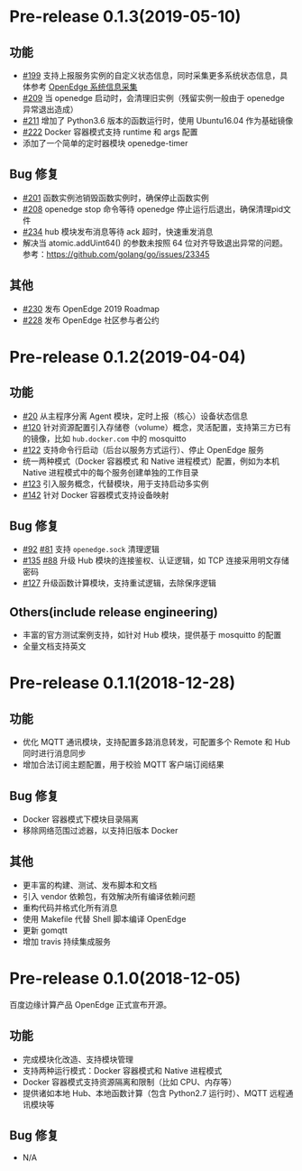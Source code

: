 # Pre-release 0.1.3(2019-05-10)

## 功能

- [#199](https://github.com/baidu/openedge/issues/199) 支持上报服务实例的自定义状态信息，同时采集更多系统状态信息，具体参考 [OpenEdge 系统信息采集](./doc/zh-cn/overview/OpenEdge-design.md#system-inspect)
- [#209](https://github.com/baidu/openedge/issues/209) 当 openedge 启动时，会清理旧实例（残留实例一般由于 openedge 异常退出造成）
- [#211](https://github.com/baidu/openedge/issues/211) 增加了 Python3.6 版本的函数运行时，使用 Ubuntu16.04 作为基础镜像
- [#222](https://github.com/baidu/openedge/issues/222) Docker 容器模式支持 runtime 和 args 配置
- 添加了一个简单的定时器模块 openedge-timer

## Bug 修复

- [#201](https://github.com/baidu/openedge/issues/201) 函数实例池销毁函数实例时，确保停止函数实例
- [#208](https://github.com/baidu/openedge/issues/208) openedge stop 命令等待 openedge 停止运行后退出，确保清理pid文件
- [#234](https://github.com/baidu/openedge/issues/234) hub 模块发布消息等待 ack 超时，快速重发消息
- 解决当 atomic.addUint64() 的参数未按照 64 位对齐导致退出异常的问题。参考：https://github.com/golang/go/issues/23345

## 其他

- [#230](https://github.com/baidu/openedge/issues/230) 发布 OpenEdge 2019 Roadmap
- [#228](https://github.com/baidu/openedge/issues/228) 发布 OpenEdge 社区参与者公约

# Pre-release 0.1.2(2019-04-04)

## 功能

- [#20](https://github.com/baidu/openedge/issues/20) 从主程序分离 Agent 模块，定时上报（核心）设备状态信息
- [#120](https://github.com/baidu/openedge/issues/120) 针对资源配置引入存储卷（volume）概念，灵活配置，支持第三方已有的镜像，比如 `hub.docker.com` 中的 mosquitto
- [#122](https://github.com/baidu/openedge/issues/122) 支持命令行启动（后台以服务方式运行）、停止 OpenEdge 服务
- 统一两种模式（Docker 容器模式 和 Native 进程模式）配置，例如为本机 Native 进程模式中的每个服务创建单独的工作目录
- [#123](https://github.com/baidu/openedge/issues/123) 引入服务概念，代替模块，用于支持启动多实例
- [#142](https://github.com/baidu/openedge/issues/142) 针对 Docker 容器模式支持设备映射

## Bug 修复

- [#92](https://github.com/baidu/openedge/issues/92) [#81](https://github.com/baidu/openedge/issues/81) 支持 `openedge.sock` 清理逻辑
- [#135](https://github.com/baidu/openedge/issues/135) [#88](https://github.com/baidu/openedge/issues/88) 升级 Hub 模块的连接鉴权、认证逻辑，如 TCP 连接采用明文存储密码
- [#127](https://github.com/baidu/openedge/issues/127) 升级函数计算模块，支持重试逻辑，去除保序逻辑

## Others(include release engineering)

- 丰富的官方测试案例支持，如针对 Hub 模块，提供基于 mosquitto 的配置
- 全量文档支持英文

# Pre-release 0.1.1(2018-12-28)

## 功能

- 优化 MQTT 通讯模块，支持配置多路消息转发，可配置多个 Remote 和 Hub 同时进行消息同步
- 增加合法订阅主题配置，用于校验 MQTT 客户端订阅结果

## Bug 修复

- Docker 容器模式下模块目录隔离
- 移除网络范围过滤器，以支持旧版本 Docker

## 其他

- 更丰富的构建、测试、发布脚本和文档
- 引入 vendor 依赖包，有效解决所有编译依赖问题
- 重构代码并格式化所有消息
- 使用 Makefile 代替 Shell 脚本编译 OpenEdge
- 更新 gomqtt
- 增加 travis 持续集成服务

# Pre-release 0.1.0(2018-12-05)

百度边缘计算产品 OpenEdge 正式宣布开源。

## 功能

- 完成模块化改造、支持模块管理
- 支持两种运行模式：Docker 容器模式和 Native 进程模式
- Docker 容器模式支持资源隔离和限制（比如 CPU、内存等）
- 提供诸如本地 Hub、本地函数计算（包含 Python2.7 运行时）、MQTT 远程通讯模块等

## Bug 修复

- N/A